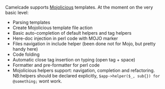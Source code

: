 Camelcade supports [Mojolicious](http://mojolicio.us/) templates. At the moment on the very basic level:

* Parsing templates
* Create Mojolicious template file action
* Basic auto-completion of default helpers and tag helpers
* Here-doc injection in perl code with MOJO marker
* Files navigation in include helper (been done not for Mojo, but pretty handy here)
* Code folding
* Automatic close tag insertion on typing (open tag + space)
* Formatter and pre-formatter for perl code
* Mojolicious helpers support: navigation, completion and refactoring. NB:helpers should be declared explicitly, `$app->helper($_, sub{}) for @something;` wont work.